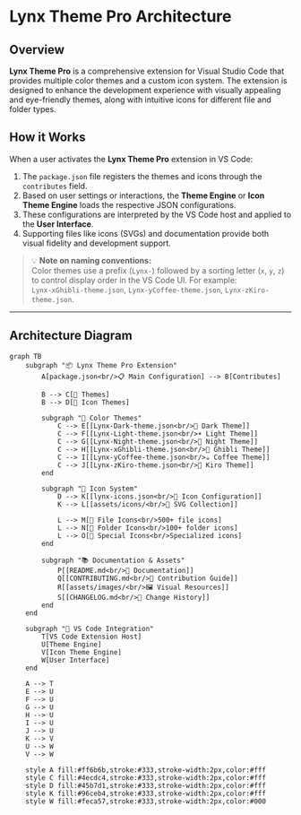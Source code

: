 # Lynx Theme Pro Architecture

## Overview

**Lynx Theme Pro** is a comprehensive extension for Visual Studio Code that provides multiple color themes and a custom icon system. The extension is designed to enhance the development experience with visually appealing and eye-friendly themes, along with intuitive icons for different file and folder types.

## How it Works

When a user activates the **Lynx Theme Pro** extension in VS Code:

1. The `package.json` file registers the themes and icons through the `contributes` field.
2. Based on user settings or interactions, the **Theme Engine** or **Icon Theme Engine** loads the respective JSON configurations.
3. These configurations are interpreted by the VS Code host and applied to the **User Interface**.
4. Supporting files like icons (SVGs) and documentation provide both visual fidelity and development support.

> 💡 **Note on naming conventions:**  
> Color themes use a prefix (`Lynx-`) followed by a sorting letter (`x`, `y`, `z`) to control display order in the VS Code UI. For example:  
> `Lynx-xGhibli-theme.json`, `Lynx-yCoffee-theme.json`, `Lynx-zKiro-theme.json`.

---

## Architecture Diagram

```mermaid
graph TB
    subgraph "📦 Lynx Theme Pro Extension"
        A[package.json<br/>📋 Main Configuration] --> B[Contributes]
        
        B --> C[🎨 Themes]
        B --> D[🎯 Icon Themes]
        
        subgraph "🎨 Color Themes"
            C --> E[[Lynx-Dark-theme.json<br/>🌙 Dark Theme]]
            C --> F[[Lynx-Light-theme.json<br/>☀️ Light Theme]]
            C --> G[[Lynx-Night-theme.json<br/>🌃 Night Theme]]
            C --> H[[Lynx-xGhibli-theme.json<br/>🌸 Ghibli Theme]]
            C --> I[[Lynx-yCoffee-theme.json<br/>☕ Coffee Theme]]
            C --> J[[Lynx-zKiro-theme.json<br/>🤖 Kiro Theme]]
        end
        
        subgraph "🎯 Icon System"
            D --> K[[lynx-icons.json<br/>📁 Icon Configuration]]
            K --> L[[assets/icons/<br/>🎨 SVG Collection]]
            
            L --> M[📄 File Icons<br/>500+ file icons]
            L --> N[📁 Folder Icons<br/>100+ folder icons]
            L --> O[🔧 Special Icons<br/>Specialized icons]
        end
        
        subgraph "📚 Documentation & Assets"
            P[[README.md<br/>📖 Documentation]]
            Q[[CONTRIBUTING.md<br/>🤝 Contribution Guide]]
            R[[assets/images/<br/>🖼️ Visual Resources]]
            S[[CHANGELOG.md<br/>📝 Change History]]
        end
    end
    
    subgraph "🎯 VS Code Integration"
        T[VS Code Extension Host]
        U[Theme Engine]
        V[Icon Theme Engine]
        W[User Interface]
    end
    
    A --> T
    E --> U
    F --> U
    G --> U
    H --> U
    I --> U
    J --> U
    K --> V
    U --> W
    V --> W
    
    style A fill:#ff6b6b,stroke:#333,stroke-width:2px,color:#fff
    style C fill:#4ecdc4,stroke:#333,stroke-width:2px,color:#fff
    style D fill:#45b7d1,stroke:#333,stroke-width:2px,color:#fff
    style K fill:#96ceb4,stroke:#333,stroke-width:2px,color:#fff
    style W fill:#feca57,stroke:#333,stroke-width:2px,color:#000
